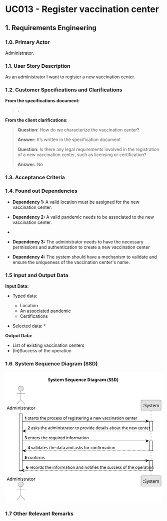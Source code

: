 # UC013 - Register vaccination center

## 1. Requirements Engineering

### 1.0. Primary Actor
Administrator.

### 1.1. User Story Description
As an administrator I want to register a new vaccination center.

### 1.2. Customer Specifications and Clarifications
**From the specifications document:**

> .

**From the client clarifications:**

> **Question:** How do we characterize the vaccination center?
>
> **Answer:** It’s written in the specification document
> 
> **Question:** Is there any legal requirements involved in the registration of a new vaccination center, such as licensing or certification?
>
> **Answer:** No

### 1.3. Acceptance Criteria


### 1.4. Found out Dependencies
* **Dependency 1:** A valid location must be assigned for the new vaccination center.

* **Dependency 2:** A valid pandemic needs to be associated to the new vaccination center.
* 
* **Dependency 3:** The administrator needs to have the necessary permissions and authentication to create a new vaccination center

* **Dependency 4:** The system should have a mechanism to validate and ensure the uniqueness of the vaccination center's name. 


### 1.5 Input and Output Data
**Input Data:**

* Typed data:
    * Location
    * An associated pandemic
    * Certifications

* Selected data:
    * 

**Output Data:**

* List of existing vaccination centers
* (In)Success of the operation


### 1.6. System Sequence Diagram (SSD)
![US013-SSD.svg](puml%2Fsvg%2FUS013-SSD.svg)

### 1.7 Other Relevant Remarks